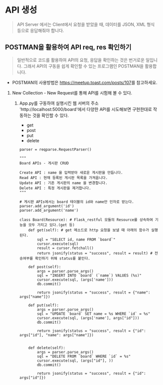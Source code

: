 # API 생성

> API Server 에서는 Client에서 요청을 받았을 때, 데이터를 JSON, XML 형식 등으로 응답해줘야 합니다.

## POSTMAN을 활용하여 API req, res 확인하기

> 일반적으로 코드를 활용하여 API의 요청, 응답을 확인하는 것은 번거로운 일입니다. 그래서 API의 구동을 쉽게 확인할 수 있는 프로그램인 POSTMAN을 활용합니다.

- POSTMAN의 사용방법은 <https://meetup.toast.com/posts/107>를 참고하세요.

1. New Collection - New Request를 통해 API를 시험해 볼 수 있다.

    1. App.py를 구동하여 실행시킨 웹 서버의 주소 'http://localhost:5000/board'에서 다양한 API를 시도해보면 구현한대로 작동하는 것을 확인할 수 있다.
    
        - get
        - post
        - put
        - delete 
        ```
        parser = reqparse.RequestParser()

        """
        Board APIs - 게시판 CRUD

        Create API : name 을 입력받아 새로운 게시판을 만듭니다.
        Read API : 현재 등록된 게시판 목록을 가져옵니다.
        Update API : 기존 게시판의 name 을 변경합니다.
        Delete API : 특정 게시판을 제거합니다.
        """
        
        # 게시판 APIs에서는 board 테이블의 id와 name만 인자로 받는다.
        parser.add_argument('id')
        parser.add_argument('name')

        class Board(Resource): # Flask_restful 모듈의 Resource를 상속하여 기능을 모두 가지고 있다.(get 등)
            def get(self): # get 메소드로 http 요청을 보낼 때 아래의 함수가 실행된다.
                sql = "SELECT id, name FROM `board`"
                cursor.execute(sql)
                result = cursor.fetchall()
                return jsonify(status = "success", result = result) # 전송여부를 확인하기 위해 status를 붙인다.
                
            def post(self):
                args = parser.parse_args()
                sql = "INSERT INTO `board` (`name`) VALUES (%s)"
                cursor.execute(sql, (args['name']))
                db.commit()
                
                return jsonify(status = "success", result = {"name": args["name"]})
                
            def put(self):
                args = parser.parse_args()
                sql = "UPDATE `board` SET name = %s WHERE `id` = %s"
                cursor.execute(sql, (args['name'], args["id"]))
                db.commit()
                
                return jsonify(status = "success", result = {"id": args["id"], "name": args["name"]})
            
            
            def delete(self):
                args = parser.parse_args()
                sql = "DELETE FROM `board` WHERE `id` = %s"
                cursor.execute(sql, (args["id"], ))
                db.commit()
                
                return jsonify(status = "success", result = {"id": args["id"]})
        ```
